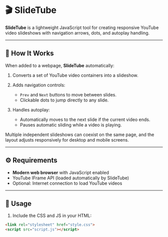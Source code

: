 # 🎬 SlideTube

**SlideTube** is a lightweight JavaScript tool for creating responsive YouTube video slideshows with navigation arrows, dots, and autoplay handling.

---

## 🧠 How It Works

When added to a webpage, **SlideTube** automatically:

1. Converts a set of YouTube video containers into a slideshow.
2. Adds navigation controls:

   * `Prev` and `Next` buttons to move between slides.
   * Clickable dots to jump directly to any slide.
3. Handles autoplay:

   * Automatically moves to the next slide if the current video ends.
   * Pauses automatic sliding while a video is playing.

Multiple independent slideshows can coexist on the same page, and the layout adjusts responsively for desktop and mobile screens.

---

## ⚙️ Requirements

* **Modern web browser** with JavaScript enabled
* YouTube IFrame API (loaded automatically by SlideTube)
* Optional: Internet connection to load YouTube videos

---

## 🚀 Usage

1. Include the CSS and JS in your HTML:

```html
<link rel="stylesheet" href="style.css">
<script src="script.js"></script>
